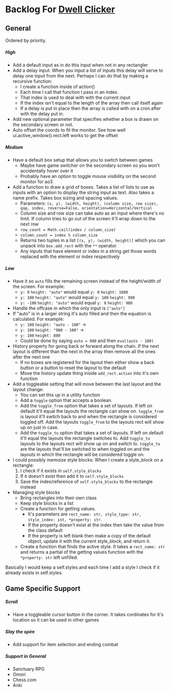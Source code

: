 # Backlog For [Dwell Clicker](./dwell_clicker.py)

## General
Ordered by priority.

##### High
- Add a default input as in do this input when not in any rectangler
- Add a delay input. When you input a list of inputs this delay will serve to delay one input from the next. Perhaps I can do that by making a recursive function:
    - I create a function inside of action()
    - Each time I call that function I pass in an index.
    - That index is used to deal with with the current input
    - If the index isn't equal to the length of the array then call itself again
    - If a delay is put in place then the array is called with on a cron.after with the delay put in.
- Add new optional parameter that specifies whether a box is drawn on the secondary screen or not. 
- Auto offset the coords to fit the monitor. See how well ui.active_window().rect.left works to get the offset

##### Medium
- Have a default box setup that allows you to switch between games
    - Maybe have game switcher on the secondary screen so you won't accidentally hover over it
    - Probably have an option to toggle mouse visibility on the second monitor for ao3
- Add a function to draw a grid of boxes. Takes a list of lists to use as inputs with an option to display the string input as text. Also takes a name prefix. Takes box sizing and spacing values.
    - Parameters: `(x, y), (width, height), (column size, row size), gap, index, reverse=False, orientation=Horizontal/Vertical`
    - Column size and row size can take auto as an input where there's no limit. If column tries to go out of the screen it'll wrap down to the next row
    - `row_count = Math.ceil(index / column_size)`
    - `column_count = index % column_size`
    - Returns two tuples in a list `[(x, y), (width, height)]` which you can unpack into `box.add_rect` with the `**` operator.
    - Any inputs that have element or index in a string get those words replaced with the element or index respectively

##### Low
- Have it so `auto` fills the remaining screen instead of the height/width of the screen. For example:
    - `y: 0` `height: "auto"` would equal `y: 0` `height: 1080`
    - `y: 100` `height: "auto"` would equal `y: 100` `height: 980`
    - `y: -100` `height: "auto"` would equal `y: 0` `height: 980`
- Handle the offcase in which the only input is `["auto"]`
- If "auto" is in a larger string it's auto filled and then the equation is calculated. For example: 
    - `y: 100` `height: "auto - 100"` ->
    - `y: 100` `height: "980 - 100"` ->
    - `y: 100` `height: 880`
    - Could be done by saying `auto = 980` and then `eval(auto - 100)`
- History property for going back or forward along the chain. If the next layout is different than the next in the array then remove all the ones after the next one
    - If no boxes are registered for the layout then either show a back button or a button to reset the layout to the default 
    - Move the history update thing inside `add_rect.action` into it's own function
- Add a toggleable setting that will move between the last layout and the layout change:
    - You can set this up in a utility function
    - Add a `toggle` option that accepts a boolean.
    - Add the `toggle_from` option that takes a set of layouts. If left on default it'll equal the layouts the rectangle can show on. `toggle_from` is layout it'll switch back to and when the rectangle is considered toggled off. Add the layouts `toggle_from` to the layouts rect will show up on just in case.
    - Add the `toggle_to` option that takes a set of layouts. If left on default it'll equal the layouts the rectangle switches to. Add `toggle_to` layouts to the layouts rect will show up on and switch to. `toggle_to` are the layouts that'll be switched to when toggled on and the layouts in which the rectangle will be considered toggle on.
- I could possibly memoize style blocks: When I create a style_block on a rectangle:
    1. I check if it exists in `self.style_blocks`
    2. If it doesn't exist then add it to `self.style_blocks`
    3. Save the index/reference of `self.style_blocks` to the rectangle instead
- Managing style blocks
    - Bring rectangles into their own class
    - Keep style blocks in a list
    - Create a function for getting values. 
        - It's parameters are `rect_name: str, style_type: str, style_index: int, *property: str`.
        - If the property doesn't exist at the index then take the value from the class default
        - If the property is left blank then make a copy of the default object, update it with the current style_block, and return it.
    - Create a function that finds the active style. It takes a `rect_name: str` and returns a partial of the getting values function with the `*property: str` left unfilled.



Basically I would keep a self.styles and each time I add a style I check if it already exists in self.styles.


## Game Specific Support
##### Scroll
- Have a toggleable cursor button in the corner. It takes cordinates for it's location so it can be used in other games

##### Slay the spire
- Add support for item selection and ending combat

##### Support in General
- Sanctuary RPG
- Omori
- Chess.com
- Anki